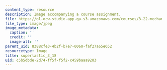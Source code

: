 ```yaml
---
content_type: resource
description: Image accompanying a course assignment.
file: https://ol-ocw-studio-app-qa.s3.amazonaws.com/courses/3-22-mechanical-behavior-of-materials-spring-2008/c5b5dbde2d74ff5ff5f2c459baaa9203_superlastic_3_18.jpg
file_type: image/jpeg
image_metadata:
  caption: ''
  credit: ''
  image-alt: ''
parent_uid: 8388cfe3-4b2f-b7e7-0060-faf27a65e652
resourcetype: Image
title: superlastic_3_18
uid: c5b5dbde-2d74-ff5f-f5f2-c459baaa9203
---
```

